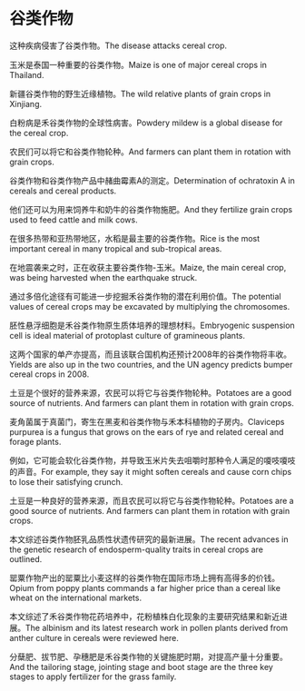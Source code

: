 # 谷类作物

<p><span class="chinese">这种疾病侵害了谷类作物。</span><span class="english">The disease attacks cereal crop.</span></p>

<p><span class="chinese">玉米是泰国一种重要的谷类作物。</span><span class="english">Maize is one of major cereal crops in Thailand.</span></p>

<p><span class="chinese">新疆谷类作物的野生近缘植物。</span><span class="english">The wild relative plants of grain crops in Xinjiang.</span></p>

<p><span class="chinese">白粉病是禾谷类作物的全球性病害。</span><span class="english">Powdery mildew is a global disease for the cereal crop.</span></p>

<p><span class="chinese">农民们可以将它和谷类作物轮种。</span><span class="english">And farmers can plant them in rotation with grain crops.</span></p>

<p><span class="chinese">谷类作物和谷类作物产品中赭曲霉素A的测定。</span><span class="english">Determination of ochratoxin A in cereals and cereal products.</span></p>

<p><span class="chinese">他们还可以为用来饲养牛和奶牛的谷类作物施肥。</span><span class="english">And they fertilize grain crops used to feed cattle and milk cows.</span></p>

<p><span class="chinese">在很多热带和亚热带地区，水稻是最主要的谷类作物。</span><span class="english">Rice is the most important cereal in many tropical and sub-tropical areas.</span></p>

<p><span class="chinese">在地震袭来之时，正在收获主要谷类作物-玉米。</span><span class="english">Maize, the main cereal crop, was being harvested when the earthquake struck.</span></p>

<p><span class="chinese">通过多倍化途径有可能进一步挖掘禾谷类作物的潜在利用价值。</span><span class="english">The potential values of cereal crops may be excavated by multiplying the chromosomes.</span></p>

<p><span class="chinese">胚性悬浮细胞是禾谷类作物原生质体培养的理想材料。</span><span class="english">Embryogenic suspension cell is ideal material of protoplast culture of gramineous plants.</span></p>

<p><span class="chinese">这两个国家的单产亦提高，而且该联合国机构还预计2008年的谷类作物将丰收。</span><span class="english">Yields are also up in the two countries, and the UN agency predicts bumper cereal crops in 2008.</span></p>

<p><span class="chinese">土豆是个很好的营养来源，农民可以将它与谷类作物轮种。</span><span class="english">Potatoes are a good source of nutrients. And farmers can plant them in rotation with grain crops.</span></p>

<p><span class="chinese">麦角菌属于真菌门，寄生在黑麦和谷类作物与禾本科植物的子房内。</span><span class="english">Claviceps purpurea is a fungus that grows on the ears of rye and related cereal and forage plants.</span></p>

<p><span class="chinese">例如，它可能会软化谷类作物，并导致玉米片失去咀嚼时那种令人满足的嗄吱嗄吱的声音。</span><span class="english">For example, they say it might soften cereals and cause corn chips to lose their satisfying crunch.</span></p>

<p><span class="chinese">土豆是一种良好的营养来源，而且农民可以将它与谷类作物轮种。</span><span class="english">Potatoes are a good source of  nutrients. And farmers can plant them in  rotation with grain crops.</span></p>

<p><span class="chinese">本文综述谷类作物胚乳品质性状遗传研究的最新进展。</span><span class="english">The recent advances in the genetic research of endosperm-quality traits in cereal crops are outlined.</span></p>

<p><span class="chinese">罂粟作物产出的罂粟比小麦这样的谷类作物在国际市场上拥有高得多的价钱。</span><span class="english">Opium from poppy plants commands a far higher price than a cereal like wheat on the international markets.</span></p>

<p><span class="chinese">本文综述了禾谷类作物花药培养中，花粉植株白化现象的主要研究结果和新近进展。</span><span class="english">The albinism and its latest research work in pollen plants derived from anther culture in cereals were reviewed here.</span></p>

<p><span class="chinese">分蘖肥、拔节肥、孕穗肥是禾谷类作物的关键施肥时期，对提高产量十分重要。</span><span class="english">And the tailoring stage, jointing stage and boot stage are the three key stages to apply fertilizer for the grass family.</span></p>

